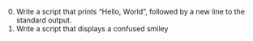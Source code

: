 0. Write a script that prints “Hello, World”, followed by a new line to the standard output.
1. Write a script that displays a confused smiley 
